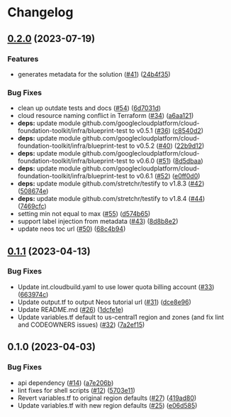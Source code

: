 # Changelog

## [0.2.0](https://github.com/GoogleCloudPlatform/terraform-example-deploy-java-multizone/compare/v0.1.1...v0.2.0) (2023-07-19)


### Features

* generates metadata for the solution ([#41](https://github.com/GoogleCloudPlatform/terraform-example-deploy-java-multizone/issues/41)) ([24b4f35](https://github.com/GoogleCloudPlatform/terraform-example-deploy-java-multizone/commit/24b4f358abbfc687a31bcdbc530bfa1af9284347))


### Bug Fixes

* clean up outdate tests and docs ([#54](https://github.com/GoogleCloudPlatform/terraform-example-deploy-java-multizone/issues/54)) ([6d7031d](https://github.com/GoogleCloudPlatform/terraform-example-deploy-java-multizone/commit/6d7031dec4eade8c2caebbc956b31f316b175bcb))
* cloud resource naming conflict in Terraform ([#34](https://github.com/GoogleCloudPlatform/terraform-example-deploy-java-multizone/issues/34)) ([a6aa121](https://github.com/GoogleCloudPlatform/terraform-example-deploy-java-multizone/commit/a6aa12131cf3e45fbdab11084426a6ba9f33aaec))
* **deps:** update module github.com/googlecloudplatform/cloud-foundation-toolkit/infra/blueprint-test to v0.5.1 ([#36](https://github.com/GoogleCloudPlatform/terraform-example-deploy-java-multizone/issues/36)) ([c8540d2](https://github.com/GoogleCloudPlatform/terraform-example-deploy-java-multizone/commit/c8540d24895b7f86996fdbbed8123ed7a146bc85))
* **deps:** update module github.com/googlecloudplatform/cloud-foundation-toolkit/infra/blueprint-test to v0.5.2 ([#40](https://github.com/GoogleCloudPlatform/terraform-example-deploy-java-multizone/issues/40)) ([22b9d12](https://github.com/GoogleCloudPlatform/terraform-example-deploy-java-multizone/commit/22b9d12f542c248716361c6967267b382670b815))
* **deps:** update module github.com/googlecloudplatform/cloud-foundation-toolkit/infra/blueprint-test to v0.6.0 ([#51](https://github.com/GoogleCloudPlatform/terraform-example-deploy-java-multizone/issues/51)) ([8d5dbaa](https://github.com/GoogleCloudPlatform/terraform-example-deploy-java-multizone/commit/8d5dbaa6e26a7da68449a670a0f0748307fd4a7c))
* **deps:** update module github.com/googlecloudplatform/cloud-foundation-toolkit/infra/blueprint-test to v0.6.1 ([#52](https://github.com/GoogleCloudPlatform/terraform-example-deploy-java-multizone/issues/52)) ([e0ff0d0](https://github.com/GoogleCloudPlatform/terraform-example-deploy-java-multizone/commit/e0ff0d0234e52afe7361e8b0907b5630f9b42ecd))
* **deps:** update module github.com/stretchr/testify to v1.8.3 ([#42](https://github.com/GoogleCloudPlatform/terraform-example-deploy-java-multizone/issues/42)) ([508674e](https://github.com/GoogleCloudPlatform/terraform-example-deploy-java-multizone/commit/508674e74a99c77bf2271bfcd877833ab88adc91))
* **deps:** update module github.com/stretchr/testify to v1.8.4 ([#44](https://github.com/GoogleCloudPlatform/terraform-example-deploy-java-multizone/issues/44)) ([7469cfc](https://github.com/GoogleCloudPlatform/terraform-example-deploy-java-multizone/commit/7469cfcc4be325b780305af446b6ea44aef2971a))
* setting min not equal to max ([#55](https://github.com/GoogleCloudPlatform/terraform-example-deploy-java-multizone/issues/55)) ([d574b65](https://github.com/GoogleCloudPlatform/terraform-example-deploy-java-multizone/commit/d574b651710ef9c4d05c66b29564409f9d392b44))
* support label injection from metadata ([#43](https://github.com/GoogleCloudPlatform/terraform-example-deploy-java-multizone/issues/43)) ([8d8b8e2](https://github.com/GoogleCloudPlatform/terraform-example-deploy-java-multizone/commit/8d8b8e2de3bf0acaaf77cddc90fbd6d025f41dc8))
* update neos toc url ([#50](https://github.com/GoogleCloudPlatform/terraform-example-deploy-java-multizone/issues/50)) ([68c4b94](https://github.com/GoogleCloudPlatform/terraform-example-deploy-java-multizone/commit/68c4b94b71c22136779b9c17b2cd0c1facef924c))

## [0.1.1](https://github.com/GoogleCloudPlatform/terraform-example-deploy-java-multizone/compare/v0.1.0...v0.1.1) (2023-04-13)


### Bug Fixes

* Update int.cloudbuild.yaml to use lower quota billing account ([#33](https://github.com/GoogleCloudPlatform/terraform-example-deploy-java-multizone/issues/33)) ([663974c](https://github.com/GoogleCloudPlatform/terraform-example-deploy-java-multizone/commit/663974c72b4a64238fe6ead1fc206991f7dc06e2))
* Update output.tf to output Neos tutorial url ([#31](https://github.com/GoogleCloudPlatform/terraform-example-deploy-java-multizone/issues/31)) ([dce8e96](https://github.com/GoogleCloudPlatform/terraform-example-deploy-java-multizone/commit/dce8e961780490e2e91a703a0bcf088e48c6ad6d))
* Update README.md ([#26](https://github.com/GoogleCloudPlatform/terraform-example-deploy-java-multizone/issues/26)) ([1dcfe1e](https://github.com/GoogleCloudPlatform/terraform-example-deploy-java-multizone/commit/1dcfe1effb6929c4c52a8bff21dc0943cb16d716))
* Update variables.tf default to us-central1 region and zones (and fix lint and CODEOWNERS issues) ([#32](https://github.com/GoogleCloudPlatform/terraform-example-deploy-java-multizone/issues/32)) ([7a2ef15](https://github.com/GoogleCloudPlatform/terraform-example-deploy-java-multizone/commit/7a2ef15c4f0f0532b6830c97bca709e7c5535a8a))

## 0.1.0 (2023-04-03)


### Bug Fixes

* api dependency ([#14](https://github.com/GoogleCloudPlatform/terraform-example-deploy-java-multizone/issues/14)) ([a7e206b](https://github.com/GoogleCloudPlatform/terraform-example-deploy-java-multizone/commit/a7e206b6cbeb0bbceca407100f6cd24c3ec99ef4))
* lint fixes for shell scripts ([#12](https://github.com/GoogleCloudPlatform/terraform-example-deploy-java-multizone/issues/12)) ([5703e11](https://github.com/GoogleCloudPlatform/terraform-example-deploy-java-multizone/commit/5703e1169a864c340ba82b6bea7de3c9677a434b))
* Revert variables.tf to original region defaults ([#27](https://github.com/GoogleCloudPlatform/terraform-example-deploy-java-multizone/issues/27)) ([419ad80](https://github.com/GoogleCloudPlatform/terraform-example-deploy-java-multizone/commit/419ad80970bc362f15933209074cd29de7fd8725))
* Update variables.tf with new region defaults ([#25](https://github.com/GoogleCloudPlatform/terraform-example-deploy-java-multizone/issues/25)) ([e06d585](https://github.com/GoogleCloudPlatform/terraform-example-deploy-java-multizone/commit/e06d585083bab7894d14584212f33a281041fc52))
